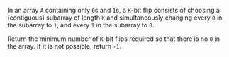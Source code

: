 In an array `A` containing only `0`s and `1`s, a `K`-bit flip consists of choosing a (contiguous) subarray of length `K` and simultaneously changing every `0` in the subarray to `1`, and every `1` in the subarray to `0`.

Return the minimum number of `K`-bit flips required so that there is no `0` in the array.  If it is not possible, return `-1`.